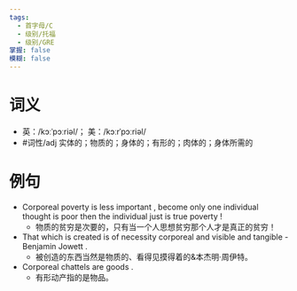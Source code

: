 ```yaml
---
tags:
  - 首字母/C
  - 级别/托福
  - 级别/GRE
掌握: false
模糊: false
---
```

# 词义
- 英：/kɔːˈpɔːriəl/； 美：/kɔːrˈpɔːriəl/
- #词性/adj  实体的；物质的；身体的；有形的；肉体的；身体所需的
# 例句
- Corporeal poverty is less important , become only one individual thought is poor then the individual just is true poverty !
	- 物质的贫穷是次要的，只有当一个人思想贫穷那个人才是真正的贫穷！
- That which is created is of necessity corporeal and visible and tangible - Benjamin Jowett .
	- 被创造的东西当然是物质的、看得见摸得着的&本杰明·周伊特。
- Corporeal chattels are goods .
	- 有形动产指的是物品。

